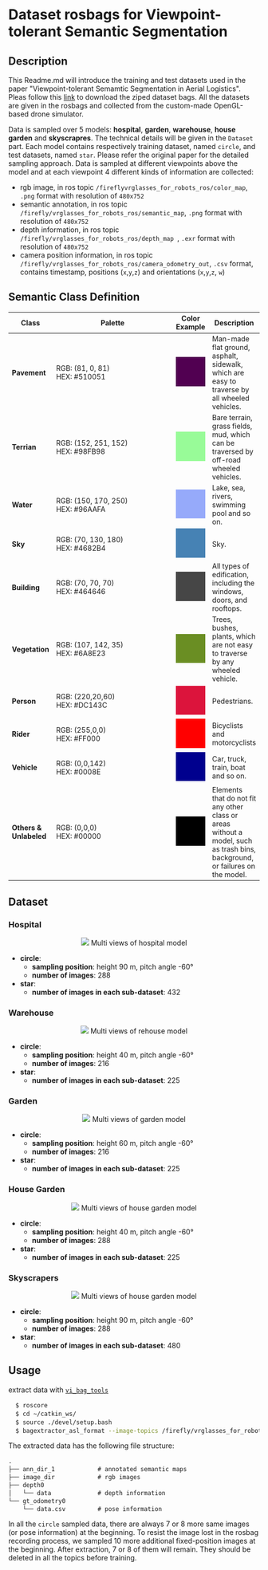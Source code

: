 # Dataset rosbags for Viewpoint-tolerant Semantic Segmentation

## Description

This Readme.md will introduce the training and test datasets used in the paper "Viewpoint-tolerant Semamtic Segmentation in Aerial Logistics". Pleas follow this [link](https://drive.google.com/drive/folders/1nPrOjodKeOEPm9Dvwt7ekm2NHuoDxGBF?usp=sharing) to download the ziped dataset bags. All the datasets are given in the rosbags and collected from the custom-made OpenGL-based drone simulator. 

Data is sampled over 5 models: **hospital**, **garden**, **warehouse**, **house garden** and **skyscrapres**. The technical details will be given in the `Dataset` part. Each model contains respectively training dataset, named `circle`, and test datasets, named `star`. Please refer the original paper for the detailed sampling approach. Data is sampled at different viewpoints above the model and at each viewpoint 4 different kinds of information are collected:
+ rgb image, in ros topic `/fireflyvrglasses_for_robots_ros/color_map`, `.png` format with resolution of `480x752`
+ semantic annotation, in ros topic `/firefly/vrglasses_for_robots_ros/semantic_map`, `.png` format with resolution of `480x752`
+ depth information, in ros topic `/firefly/vrglasses_for_robots_ros/depth_map `, `.exr` format with resolution of `480x752`
+ camera position information, in ros topic `/firefly/vrglasses_for_robots_ros/camera_odometry_out`, `.csv` format, contains timestamp, positions (`x`,`y`,`z`) and orientations (`x`,`y`,`z`, `w`)

## Semantic Class Definition
| Class          | Palette                                                             |             Color Example             | Description                                                                                  |
|----------------|---------------------------------------------------------------------|:-------------------------------------:|----------------------------------------------------------------------------------------------|
| **Pavement**   | <div style="width: 170pt"> RGB: (81, 0, 81)<br/>HEX: #510051 </div> |  ![](./resources/color_pavement.png)  | Man-made flat ground, asphalt, sidewalk, which are easy to traverse by all wheeled vehicles. |
| **Terrian**    | RGB: (152, 251, 152)<br/>HEX: #98FB98                               |  ![](./resources/color_terrian.png)   | Bare terrain, grass fields, mud, which can be traversed by off-road wheeled vehicles.        |
| **Water**      | RGB: (150, 170, 250)<br/>HEX: #96AAFA                               |   ![](./resources/color_water.png)    | Lake, sea, rivers, swimming pool and so on.                                                  |
| **Sky**        | RGB: (70, 130, 180)<br/>HEX: #4682B4                                |    ![](./resources/color_sky.png)     | Sky.                                                                                         |
| **Building**   | RGB: (70, 70, 70)<br/>HEX: #464646                                  |  ![](./resources/color_building.png)  | All types of edification, including the windows, doors, and rooftops.                        |
| **Vegetation** | RGB: (107, 142, 35)<br/>HEX: #6A8E23                                | ![](./resources/color_vegetation.png) | Trees, bushes, plants, which are not easy to traverse by any wheeled vehicle.                |
| **Person**     | RGB: (220,20,60)<br/>HEX: #DC143C                                   |   ![](./resources/color_person.png)   | Pedestrians.                                                                                 |
| **Rider**      | RGB: (255,0,0)<br/>HEX: #FF000                                      |   ![](./resources/color_riders.png)   | Bicyclists and motorcyclists                                                                 |
| **Vehicle**    | RGB: (0,0,142)<br/>HEX: #0008E                                      |  ![](./resources/color_vehicle.png)   | Car, truck, train, boat and so on.                                                           |
| **Others & Unlabeled**    | RGB: (0,0,0)<br/>HEX: #00000                                        |   ![](./resources/color_others.png)   | Elements that do not fit any other class or areas without a model, such as trash bins, background, or failures on the model.   |

## Dataset

### Hospital

<div style="text-align: center;">
    <img src="https://drive.google.com/uc?id=1X7kRBN5lTNsEtw9z1VhVc_U-SF5UR5fP">
    Multi views of hospital model
</div>

+ **circle**:   
    * **sampling position**: height 90 m, pitch angle -60°
    * **number of images**: 288
+ **star**:
    * **number of images in each sub-dataset**: 432
### Warehouse

<div style="text-align: center;">
    <img src="https://drive.google.com/uc?id=1vSMVKEo7ZhFNKdgQGiTckumZ4-PcH2p7">
    Multi views of rehouse model
</div>

+ **circle**:   
    * **sampling position**: height 40 m, pitch angle -60°
    * **number of images**: 216
+ **star**:
    * **number of images in each sub-dataset**: 225

### Garden
<div style="text-align: center;">
    <img src="https://drive.google.com/uc?id=1o0CPzvpYe893KeJeVG6Iax7IIRxDL7vU">
    Multi views of garden model
</div>

+ **circle**:   
    * **sampling position**: height 60 m, pitch angle -60°
    * **number of images**: 216
+ **star**:
    * **number of images in each sub-dataset**: 225

### House Garden
<div style="text-align: center;">
    <img src="https://drive.google.com/uc?id=1f2bAvbpMNmRixs3PKreT_tpMspVrig8x">
    Multi views of house garden model
</div>

+ **circle**:   
    * **sampling position**: height 40 m, pitch angle -60°
    * **number of images**: 288
+ **star**:
    * **number of images in each sub-dataset**: 225
  
### Skyscrapers

<div style="text-align: center;">
    <img src="https://drive.google.com/uc?id=1Pm44d8o3x-6NfLAzPw2FYNMFdoa7Vvdi">
    Multi views of house garden model
</div>

+ **circle**:   
    * **sampling position**: height 90 m, pitch angle -60°
    * **number of images**: 288
+ **star**:
    * **number of images in each sub-dataset**: 480

## Usage

extract data with [`vi_bag_tools`](https://github.com/VIS4ROB-lab/vi_bag_tools)

```sh
  $ roscore
  $ cd ~/catkin_ws/
  $ source ./devel/setup.bash
  $ bagextractor_asl_format --image-topics /firefly/vrglasses_for_robots_ros/color_map --depth_map_topics /firefly/vrglasses_for_robots_ros/depth_map --semantic-topics /firefly/vrglasses_for_robots_ros/semantic_map --gt_odometry_topics /firefly/vi_sensor/ground_truth/odometry /firefly/vrglasses_for_robots_ros/camera_odometry_out --bag /media/2020-10-27-18-43-43.bag --output-folder /home/lucas/data/output_dir
```

The extracted data has the following file structure:  
```
.
├── ann_dir_1            # annotated semantic maps
├── image_dir            # rgb images
├── depth0             
│   └── data             # depth information
└── gt_odometry0  
    └── data.csv         # pose information
```
In all the `circle` sampled data, there are always 7 or 8 more same images (or pose information) at the beginning. To resist the image lost in the rosbag recording process, we sampled 10 more additional fixed-position images at the beginning. After extraction, 7 or 8 of them will remain. They should be deleted in all the topics before training.
